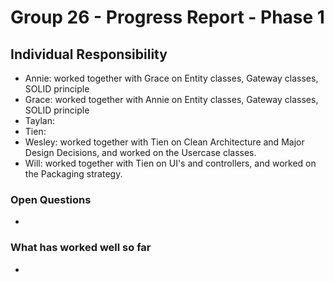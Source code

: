 # Group 26 - Progress Report - Phase 1


## Individual Responsibility

* Annie: worked together with Grace on Entity classes, Gateway classes, SOLID principle
* Grace: worked together with Annie on Entity classes, Gateway classes, SOLID principle
* Taylan:
* Tien:
* Wesley: worked together with Tien on Clean Architecture and Major Design Decisions, and worked on the Usercase classes. 
* Will: worked together with Tien on UI's and controllers, and worked on the Packaging strategy.


### Open Questions
*

### What has worked well so far
*


